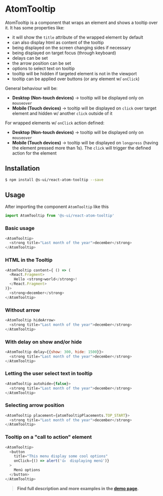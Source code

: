 # AtomTooltip

AtomTooltip is a component that wraps an element and shows a tooltip over it. It has some properties like:
- it will show the `title` attribute of the wrapped element by default
- can also display html as content of the tooltip
- being displayed on the screen changing sides if necessary
- being displayed on target focus (through keyboard)
- delays can be set
- the arrow position can be set
- options to select text on tooltip
- tooltip will be hidden if targeted element is not in the viewport
- tooltip can be applied over buttons (or any element w/ `onClick`)

General behaviour will be:
- **Desktop (Non-touch devices)** → tooltip will be displayed only on `mouseover`
- **Mobile (Touch devices)** → tooltip will be displayed on `click` over target element and hidden w/ another `click` outside of it

For wrapped elements w/ `onClick` action defined:
- **Desktop (Non-touch devices)** → tooltip will be displayed only on `mouseover`
- **Mobile (Touch devices)** → tooltip will be displayed on `longpress` (having the element pressed more than 1s). The `click` will trigger the defined action for the element

## Installation

```sh
$ npm install @s-ui/react-atom-tooltip --save
```

## Usage

After importing the component `AtomTooltip` like this

```javascript
import AtomTooltip from '@s-ui/react-atom-tooltip'
```

### Basic usage

```javascript
<AtomTooltip>
  <strong title="Last month of the year">december</strong>
</AtomTooltip>
```

### HTML in the Tooltip

```javascript
<AtomTooltip content={ () => (
  <React.Fragment>
    Hello <strong>world</strong>!
  </React.Fragment>
)}>
  <strong>december</strong>
</AtomTooltip>
```

### Without arrow

```javascript
<AtomTooltip hideArrow>
  <strong title="Last month of the year">december</strong>
</AtomTooltip>
```

### With delay on show and/or hide

```javascript
<AtomTooltip delay={{show: 300, hide: 1500}}>
  <strong title="Last month of the year">december</strong>
</AtomTooltip>
```

### Letting the user select text in tooltip

```javascript
<AtomTooltip autohide={false}>
  <strong title="Last month of the year">december</strong>
</AtomTooltip>
```

### Selecting arrow position

```javascript
<AtomTooltip placement={atomTooltipPlacements.TOP_START}>
  <strong title="Last month of the year">december</strong>
</AtomTooltip>
```

### Tooltip on a "call to action" element

```javascript
<AtomTooltip>
  <button
    title="This menu display some cool options"
    onClick={() => alert('👍  displaying menú')}
  >
    Menú options
  </button>
</AtomTooltip>
```


> **Find full description and more examples in the [demo page](https://sui-components.now.sh/workbench/atom/tooltip/demo).**
